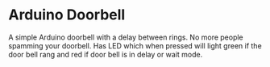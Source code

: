# Arduino Doorbell

A simple Arduino doorbell with a delay between rings. No more people spamming your doorbell. Has LED which when pressed will light green if the door bell rang and red if door bell is in delay or wait mode.
